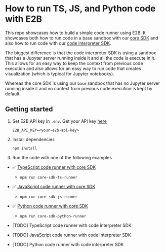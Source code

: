 # How to run TS, JS, and Python code with E2B

This repo showcases how to build a simple code runner using E2B.
It showcases both how to run code in a base sandbox with our [core SDK](https://e2b.dev/docs/sandbox/overview) and also how to run code with our [code interpreter SDK](https://e2b.dev/docs/code-interpreter/installation).

The biggest difference is that the code interpreter SDK is using a sandbox that has a Jupyter server running inside it and all the code is execute in it.
This allows for an easy way to keep the context from previous code execution and also allows for an easy way to run code that creates visualization (which is typical for Jupyter notebooks).

Whereas the core SDK is using our `base` sandbox that has no Jupyter server running inside it and no context from previous code execution is kept by default.

## Getting started
1. Set E2B API key in `.env`. Get your API key [here](https://e2b.dev/docs/getting-started/api-key)
    ```
    E2B_API_KEY=<your-e2b-api-key>
    ```
2. Install dependencies
    ```
    npm install
    ```
3. Run the code with one of the following examples
- ✅ [TypeScript code runner with core SDK](./core-sdk/ts-runner.mts)
  - `npm run core-sdk-ts-runner`
- ✅ [JavaScript code runner with core SDK](./core-sdk/js-runner.mts)
  - `npm run core-sdk-js-runner`
- ✅ [Python code runner with core SDK](./core-sdk/python-runner.mts)
  - `npm run core-sdk-python-runner`

- [TODO] TypeScript code runner with code interpreter SDK
- [TODO] JavaScript code runner with code interpreter SDK
- [TODO] Python code runner with code interpreter SDK